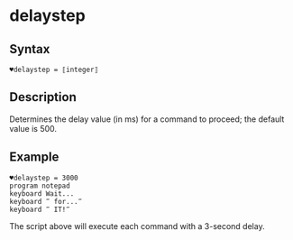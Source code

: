 # delaystep

## Syntax

```G1ANT
♥delaystep = ⟦integer⟧
```

## Description

Determines the delay value (in ms) for a command to proceed; the default value is 500.

## Example

```G1ANT
♥delaystep = 3000
program notepad
keyboard Wait...
keyboard ‴ for...‴
keyboard ‴ IT!‴
```

The script above will execute each command with a 3-second delay.
